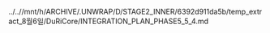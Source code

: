 ../..//mnt/h/ARCHIVE/.UNWRAP/D/STAGE2_INNER/6392d911da5b/temp_extract_8월6일/DuRiCore/INTEGRATION_PLAN_PHASE5_5_4.md